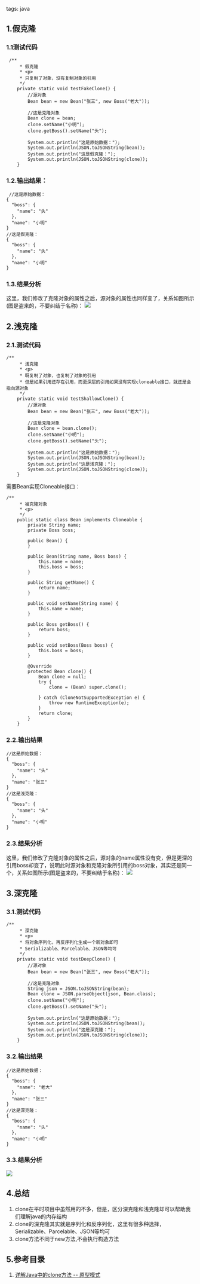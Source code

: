 tags: java

## 1.假克隆
### 1.1测试代码
```
 /**
     * 假克隆
     * <p>
     * 只复制了对象，没有复制对象的引用
     */
    private static void testFakeClone() {
        //源对象
        Bean bean = new Bean("张三", new Boss("老大"));

        //这是克隆对象
        Bean clone = bean;
        clone.setName("小明");
        clone.getBoss().setName("头");

        System.out.println("这是原始数据：");
        System.out.println(JSON.toJSONString(bean));
        System.out.println("这是假克隆：");
        System.out.println(JSON.toJSONString(clone));
    }
```

### 1.2.输出结果：
```
 //这是原始数据：
{
  "boss": {
    "name": "头"
  },
  "name": "小明"
}
//这是假克隆：
{
  "boss": {
    "name": "头"
  },
  "name": "小明"
}
```

### 1.3.结果分析
这里，我们修改了克隆对象的属性之后，源对象的属性也同样变了，关系如图所示(图是盗来的，不要纠结于名称)：
![](./_image/2020-08-03-15-25-35.jpg)

## 2.浅克隆
### 2.1.测试代码
```
/**
     * 浅克隆
     * <p>
     * 既复制了对象，也复制了对象的引用
     * 但是如果引用还存在引用，而更深层的引用如果没有实现cloneable接口，就还是会指向源对象
     */
    private static void testShallowClone() {
        //源对象
        Bean bean = new Bean("张三", new Boss("老大"));

        //这是克隆对象
        Bean clone = bean.clone();
        clone.setName("小明");
        clone.getBoss().setName("头");

        System.out.println("这是原始数据：");
        System.out.println(JSON.toJSONString(bean));
        System.out.println("这是浅克隆：");
        System.out.println(JSON.toJSONString(clone));
    }
```
需要Bean实现Cloneable接口：

```
/**
     * 被克隆对象
     * <p>
     */
    public static class Bean implements Cloneable {
        private String name;
        private Boss boss;

        public Bean() {
        }

        public Bean(String name, Boss boss) {
            this.name = name;
            this.boss = boss;
        }

        public String getName() {
            return name;
        }

        public void setName(String name) {
            this.name = name;
        }

        public Boss getBoss() {
            return boss;
        }

        public void setBoss(Boss boss) {
            this.boss = boss;
        }

        @Override
        protected Bean clone() {
            Bean clone = null;
            try {
                clone = (Bean) super.clone();

            } catch (CloneNotSupportedException e) {
                throw new RuntimeException(e);
            }
            return clone;
        }
    }
```

### 2.2.输出结果
```
//这是原始数据：
{
  "boss": {
    "name": "头"
  },
  "name": "张三"
}
//这是浅克隆：
{
  "boss": {
    "name": "头"
  },
  "name": "小明"
}
```

### 2.3.结果分析
这里，我们修改了克隆对象的属性之后，源对象的name属性没有变，但是更深的引用boss却变了，说明此时源对象和克隆对象所引用的boss对象，其实还是同一个，关系如图所示(图是盗来的，不要纠结于名称)： 
![](./_image/2020-08-03-15-26-21.jpg)

## 3.深克隆
### 3.1.测试代码
```
/**
     * 深克隆
     * <p>
     * 将对象序列化，再反序列化生成一个新对象即可
     * Serializable、Parcelable、JSON等均可
     */
    private static void testDeepClone() {
        //源对象
        Bean bean = new Bean("张三", new Boss("老大"));

        //这是克隆对象
        String json = JSON.toJSONString(bean);
        Bean clone = JSON.parseObject(json, Bean.class);
        clone.setName("小明");
        clone.getBoss().setName("头");

        System.out.println("这是原始数据：");
        System.out.println(JSON.toJSONString(bean));
        System.out.println("这是深克隆：");
        System.out.println(JSON.toJSONString(clone));
    }
```

### 3.2.输出结果
```
//这是原始数据：
{
  "boss": {
    "name": "老大"
  },
  "name": "张三"
}
//这是深克隆：
{
  "boss": {
    "name": "头"
  },
  "name": "小明"
}
```

### 3.3.结果分析
![](./_image/2020-08-03-15-27-40.jpg)

## 4.总结
1. clone在平时项目中虽然用的不多，但是，区分深克隆和浅克隆却可以帮助我们理解java的内存结构
2. clone的深克隆其实就是序列化和反序列化，这里有很多种选择，Serializable、Parcelable、JSON等均可
3. clone方法不同于new方法,不会执行构造方法

## 5.参考目录
1. [详解Java中的clone方法 -- 原型模式](http://blog.csdn.net/zhangjg_blog/article/details/18369201)